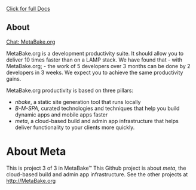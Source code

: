 

[Click for full Docs](http://meta-docs.s3-website-us-east-1.amazonaws.com/meta/)


## About

[Chat: MetaBake.org ](http://chat.MetaBake.org)

MetaBake.org is a development productivity suite. It should allow you to deliver 10 times faster than on a LAMP stack. We have found that - with MetaBake.org; - the work of 5 developers over 3 months can be done by 2 developers in 3 weeks. We expect you to achieve the same productivity gains.


MetaBake.org productivity is based on three pillars:
- _nbake_, a static site generation tool that runs locally
- _B-M-SPA_, curated technologies and techniques that help you build dynamic apps and mobile apps faster
- _meta_, a cloud-based build and admin app infrastructure that helps deliver functionality to your clients more quickly.



# About Meta

This is project 3 of 3 in MetaBake&trade; This Github project is about _meta_, the cloud-based build and admin app infrastructure. See the other projects at http://MetaBake.org
